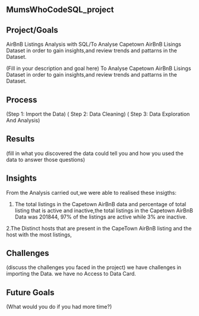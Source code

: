 ## MumsWhoCodeSQL_project

## Project/Goals

AirBnB Listings Analysis with SQL/To Analyse Capetown AirBnB Lisings Dataset in order to gain insights,and review trends and pattarns in the Dataset.


(Fill in your description and goal here)
To Analyse Capetown AirBnB Lisings Dataset in order to gain insights,and review trends and pattarns in the Dataset.

## Process

(Step 1:  Import the Data)
( Step 2: Data Cleaning)
( Step 3: Data Exploration And Analysis)

## Results
(fill in what you discovered the data could tell you  and how you used the data to answer those questions)

## Insights
 From the Analysis carried out,we were able to realised these insigths:

 1. The total listings in the Capetown AirBnB data and percentage of total listing that is active and inactive,the total listings in the Capetown AirBnB Data was 201844, 97% of the listings are active while 3% are inactive.

2.The Distinct hosts that are present in the CapeTown AirBnB listing and the host with the most listings,
## Challenges

(discuss the challenges you faced in the project)
we have challenges in importing the Data.
we have no Access to Data Card.
## Future Goals

(What would you do if you had more time?)
